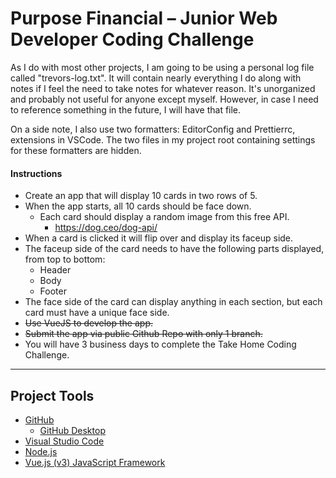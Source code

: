 # Purpose Financial – Junior Web Developer Coding Challenge

As I do with most other projects, I am going to be using a personal log file called "trevors-log.txt". It will contain nearly everything I do along with notes if I feel the need to take notes for whatever reason. It's unorganized and probably not useful for anyone except myself. However, in case I need to reference something in the future, I will have that file.

On a side note, I also use two formatters: EditorConfig and Prettierrc, extensions in VSCode. The two files in my project root containing settings for these formatters are hidden.

#### Instructions

- Create an app that will display 10 cards in two rows of 5.
- When the app starts, all 10 cards should be face down.
   - Each card should display a random image from this free API.
      - https://dog.ceo/dog-api/
- When a card is clicked it will flip over and display its faceup side.
- The faceup side of the card needs to have the following parts displayed, from top to bottom:
   - Header
   - Body
   - Footer
- The face side of the card can display anything in each section, but each card must have a unique face side.
- ~~Use VueJS to develop the app.~~
- ~~Submit the app via public Github Repo with only 1 branch.~~
- You will have 3 business days to complete the Take Home Coding Challenge.

---

## Project Tools

- [GitHub](https://github.com/)
   - [GitHub Desktop](https://desktop.github.com/)
- [Visual Studio Code](https://code.visualstudio.com/)
- [Node.js](https://nodejs.org/en/)
- [Vue.js (v3) JavaScript Framework](https://v3.vuejs.org/)
